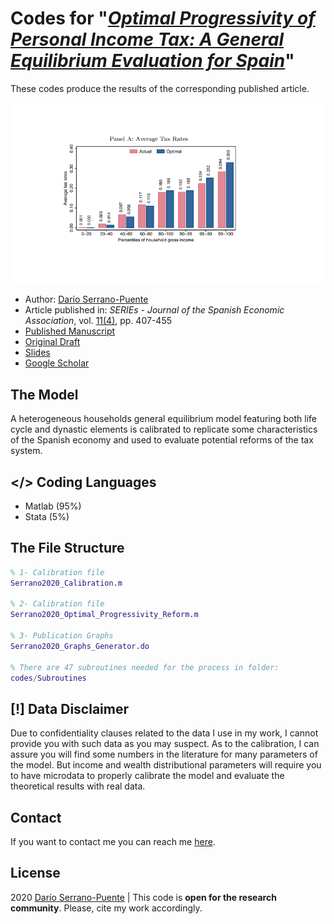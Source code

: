 # Codes for "<i>[Optimal Progressivity of Personal Income Tax: A General Equilibrium Evaluation for Spain](https://link.springer.com/article/10.1007/s13209-020-00226-0)</i>"

These codes produce the results of the corresponding published article.

![Preview](./Codes/Output/Figures/dspoptimalprogresspreview.png "Preview")

- Author: [Darío Serrano-Puente](https://serranopuente.eu/)
- Article published in: <i>SERIEs - Journal of the Spanish Economic Association</i>, vol. [11(4)](https://link.springer.com/journal/13209/volumes-and-issues/11-4), pp. 407-455
- [Published Manuscript](https://serranopuente.eu/assets/docs/s13209-020-00226-0.pdf)
- [Original Draft](https://serranopuente.eu/assets/docs/20201104_Serrano_Puente_Dario_Optimal_Progressivity_Spain.pdf)
- [Slides](https://serranopuente.eu/assets/docs/20201119_Serrano_Puente_Dario_Optimal_Progressivity_Spain.pdf)
- [Google Scholar](https://scholar.google.com/scholar?cluster=10542453412805744856&hl=es&as_sdt=0,5)

## The Model
A heterogeneous households general equilibrium model featuring both life cycle and dynastic elements is calibrated to replicate some characteristics of the Spanish economy and used to evaluate potential reforms of the tax system.

## </> Coding Languages

- Matlab (95%)
- Stata (5%)

## The File Structure

```matlab
% 1- Calibration file
Serrano2020_Calibration.m  

% 2- Calibration file
Serrano2020_Optimal_Progressivity_Reform.m

% 3- Publication Graphs
Serrano2020_Graphs_Generator.do

% There are 47 subroutines needed for the process in folder:
codes/Subroutines
```

## [!] Data Disclaimer

Due to confidentiality clauses related to the data I use in my work, I cannot provide you with such data as you may suspect. As to the calibration, I can assure you will find some numbers in the literature for many parameters of the model. But income and wealth distributional parameters will require you to have microdata to properly calibrate the model and evaluate the theoretical results with real data.

## Contact
If you want to contact me you can reach me [here](https://serranopuente.eu).


## License

2020 [Darío Serrano-Puente](https://serranopuente.eu) | This code is **open for the research community**. Please, cite my work accordingly.







